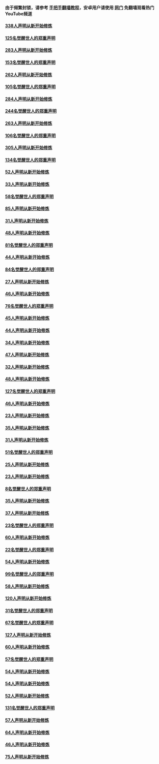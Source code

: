 #### 由于频繁封锁，请参考 [手把手翻墙教程](https://github.com/gfw-breaker/guides/wiki/)，安卓用户请使用 [网门](https://github.com/gfw-breaker/nogfw/blob/master/dl.md?t=04240101) 免翻墙观看热门YouTube频道 

#### [338人声明从新开始修炼](../pages/91/423540.md?t=04240101) 

#### [125名觉醒世人的郑重声明](../pages/91/423539.md?t=04240101) 

#### [283人声明从新开始修炼](../pages/91/423296.md?t=04240101) 

#### [153名觉醒世人的郑重声明](../pages/91/423295.md?t=04240101) 

#### [262人声明从新开始修炼](../pages/91/423004.md?t=04240101) 

#### [105名觉醒世人的郑重声明](../pages/91/423003.md?t=04240101) 

#### [284人声明从新开始修炼](../pages/91/422707.md?t=04240101) 

#### [244名觉醒世人的郑重声明](../pages/91/422706.md?t=04240101) 

#### [263人声明从新开始修炼](../pages/91/422553.md?t=04240101) 

#### [106名觉醒世人的郑重声明](../pages/91/422552.md?t=04240101) 

#### [305人声明从新开始修炼](../pages/91/422153.md?t=04240101) 

#### [134名觉醒世人的郑重声明](../pages/91/422152.md?t=04240101) 

#### [52人声明从新开始修炼](../pages/91/421846.md?t=04240101) 

#### [33人声明从新开始修炼](../pages/91/421804.md?t=04240101) 

#### [58名觉醒世人的郑重声明](../pages/91/421845.md?t=04240101) 

#### [85人声明从新开始修炼](../pages/91/421769.md?t=04240101) 

#### [31人声明从新开始修炼](../pages/91/421763.md?t=04240101) 

#### [48人声明从新开始修炼](../pages/91/421605.md?t=04240101) 

#### [81名觉醒世人的郑重声明](../pages/91/421656.md?t=04240101) 

#### [44人声明从新开始修炼](../pages/91/421544.md?t=04240101) 

#### [84名觉醒世人的郑重声明](../pages/91/421543.md?t=04240101) 

#### [27人声明从新开始修炼](../pages/91/421465.md?t=04240101) 

#### [46人声明从新开始修炼](../pages/91/421454.md?t=04240101) 

#### [76名觉醒世人的郑重声明](../pages/91/421453.md?t=04240101) 

#### [45人声明从新开始修炼](../pages/91/421452.md?t=04240101) 

#### [44人声明从新开始修炼](../pages/91/421422.md?t=04240101) 

#### [34人声明从新开始修炼](../pages/91/421322.md?t=04240101) 

#### [47人声明从新开始修炼](../pages/91/421264.md?t=04240101) 

#### [32人声明从新开始修炼](../pages/91/421225.md?t=04240101) 

#### [48人声明从新开始修炼](../pages/91/421202.md?t=04240101) 

#### [127名觉醒世人的郑重声明](../pages/91/421224.md?t=04240101) 

#### [46人声明从新开始修炼](../pages/91/421203.md?t=04240101) 

#### [23人声明从新开始修炼](../pages/91/421138.md?t=04240101) 

#### [35人声明从新开始修炼](../pages/91/421122.md?t=04240101) 

#### [31人声明从新开始修炼](../pages/91/421081.md?t=04240101) 

#### [51名觉醒世人的郑重声明](../pages/91/421080.md?t=04240101) 

#### [25人声明从新开始修炼](../pages/91/421020.md?t=04240101) 

#### [23人声明从新开始修炼](../pages/91/420884.md?t=04240101) 

#### [8名觉醒世人的郑重声明](../pages/91/420883.md?t=04240101) 

#### [35人声明从新开始修炼](../pages/91/420809.md?t=04240101) 

#### [37人声明从新开始修炼](../pages/91/420766.md?t=04240101) 

#### [23名觉醒世人的郑重声明](../pages/91/420765.md?t=04240101) 

#### [60人声明从新开始修炼](../pages/91/420727.md?t=04240101) 

#### [22名觉醒世人的郑重声明](../pages/91/420726.md?t=04240101) 

#### [54人声明从新开始修炼](../pages/91/420529.md?t=04240101) 

#### [99名觉醒世人的郑重声明](../pages/91/420528.md?t=04240101) 

#### [58人声明从新开始修炼](../pages/91/420198.md?t=04240101) 

#### [120人声明从新开始修炼](../pages/91/420141.md?t=04240101) 

#### [31名觉醒世人的郑重声明](../pages/91/420197.md?t=04240101) 

#### [67名觉醒世人的郑重声明](../pages/91/420140.md?t=04240101) 

#### [127人声明从新开始修炼](../pages/91/420082.md?t=04240101) 

#### [60人声明从新开始修炼](../pages/91/420081.md?t=04240101) 

#### [57名觉醒世人的郑重声明](../pages/91/420080.md?t=04240101) 

#### [54人声明从新开始修炼](../pages/91/419533.md?t=04240101) 

#### [54人声明从新开始修炼](../pages/91/419532.md?t=04240101) 

#### [52人声明从新开始修炼](../pages/91/419531.md?t=04240101) 

#### [131名觉醒世人的郑重声明](../pages/91/419530.md?t=04240101) 

#### [57人声明从新开始修炼](../pages/91/419430.md?t=04240101) 

#### [64人声明从新开始修炼](../pages/91/419429.md?t=04240101) 

#### [46人声明从新开始修炼](../pages/91/419428.md?t=04240101) 

#### [75人声明从新开始修炼](../pages/91/419427.md?t=04240101) 

